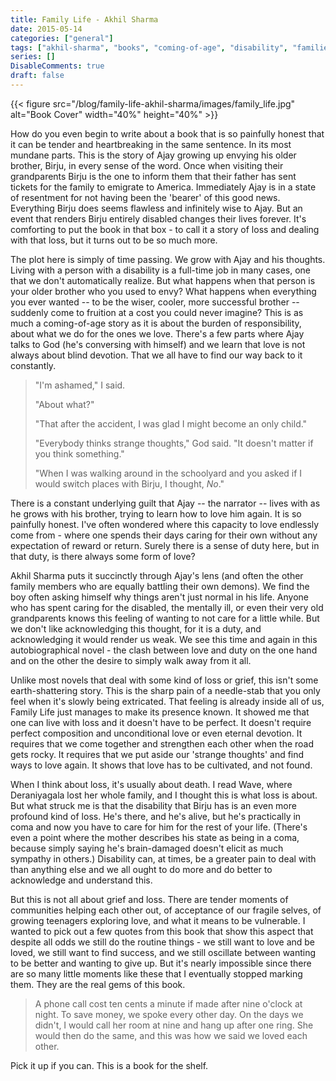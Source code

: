 ```yaml
---
title: Family Life - Akhil Sharma
date: 2015-05-14
categories: ["general"]
tags: ["akhil-sharma", "books", "coming-of-age", "disability", "families", "family-life", "grief", "immigrant", "loss", "love", "reading"]
series: []
DisableComments: true
draft: false
---
```


{{< figure src="/blog/family-life-akhil-sharma/images/family_life.jpg" alt="Book Cover" width="40%" height="40%" >}}

How do you even begin to write about a book that is so painfully honest that it can be tender and heartbreaking in the same sentence. In its most mundane parts. This is the story of Ajay growing up envying his older brother, Birju, in every sense of the word. Once when visiting their grandparents Birju is the one to inform them that their father has sent tickets for the family to emigrate to America. Immediately Ajay is in a state of resentment for not having been the 'bearer' of this good news. Everything Birju does seems flawless and infinitely wise to Ajay. But an event that renders Birju entirely disabled changes their lives forever. It's comforting to put the book in that box - to call it a story of loss and dealing with that loss, but it turns out to be so much more.

The plot here is simply of time passing. We grow with Ajay and his thoughts. Living with a person with a disability is a full-time job in many cases, one that we don't automatically realize. But what happens when that person is your older brother who you used to envy? What happens when everything you ever wanted -- to be the wiser, cooler, more successful brother -- suddenly come to fruition at a cost you could never imagine? This is as much a coming-of-age story as it is about the burden of responsibility, about what we do for the ones we love. There's a few parts where Ajay talks to God (he's conversing with himself) and we learn that love is not always about blind devotion. That we all have to find our way back to it constantly.

> "I'm ashamed," I said.
> 
> "About what?"
> 
> "That after the accident, I was glad I might become an only child."
> 
> "Everybody thinks strange thoughts," God said. "It doesn't matter if you think something."
> 
> "When I was walking around in the schoolyard and you asked if I would switch places with Birju, I thought, <i>No</i>."

There is a constant underlying guilt that Ajay -- the narrator -- lives with as he grows with his brother, trying to learn how to love him again. It is so painfully honest. I've often wondered where this capacity to love endlessly come from - where one spends their days caring for their own without any expectation of reward or return. Surely there is a sense of duty here, but in that duty, is there always some form of love?

Akhil Sharma puts it succinctly through Ajay's lens (and often the other family members who are equally battling their own demons). We find the boy often asking himself why things aren't just normal in his life. Anyone who has spent caring for the disabled, the mentally ill, or even their very old grandparents knows this feeling of wanting to not care for a little while. But we don't like acknowledging this thought, for it is a duty, and acknowledging it would render us weak. We see this time and again in this autobiographical novel - the clash between love and duty on the one hand and on the other the desire to simply walk away from it all.

Unlike most novels that deal with some kind of loss or grief, this isn't some earth-shattering story. This is the sharp pain of a needle-stab that you only feel when it's slowly being extricated. That feeling is already inside all of us, Family Life just manages to make its presence known. It showed me that one can live with loss and it doesn't have to be perfect. It doesn't require perfect composition and unconditional love or even eternal devotion. It requires that we come together and strengthen each other when the road gets rocky. It requires that we put aside our 'strange thoughts' and find ways to love again. It shows that love has to be cultivated, and not found.

When I think about loss, it's usually about death. I read Wave, where Deraniyagala lost her whole family, and I thought this is what loss is about. But what struck me is that the disability that Birju has is an even more profound kind of loss. He's there, and he's alive, but he's practically in coma and now you have to care for him for the rest of your life. (There's even a point where the mother describes his state as being in a coma, because simply saying he's brain-damaged doesn't elicit as much sympathy in others.) Disability can, at times, be a greater pain to deal with than anything else and we all ought to do more and do better to acknowledge and understand this.

But this is not all about grief and loss. There are tender moments of communities helping each other out, of acceptance of our fragile selves, of growing teenagers exploring love, and what it means to be vulnerable. I wanted to pick out a few quotes from this book that show this aspect that despite all odds we still do the routine things - we still want to love and be loved, we still want to find success, and we still oscillate between wanting to be better and wanting to give up. But it's nearly impossible since there are so many little moments like these that I eventually stopped marking them. They are the real gems of this book.

> A phone call cost ten cents a minute if made after nine o'clock at night. To save money, we spoke every other day. On the days we didn't, I would call her room at nine and hang up after one ring. She would then do the same, and this was how we said we loved each other.

Pick it up if you can. This is a book for the shelf.

<br>
